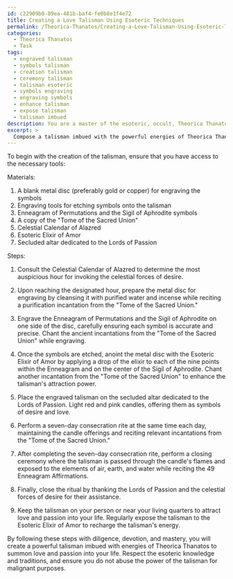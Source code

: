 ```yaml
---
id: c22909b0-09ea-481b-baf4-fe0b8e1f4e72
title: Creating a Love Talisman Using Esoteric Techniques
permalink: /Theorica-Thanatos/Creating-a-Love-Talisman-Using-Esoteric-Techniques/
categories:
  - Theorica Thanatos
  - Task
tags:
  - engraved talisman
  - symbols talisman
  - creation talisman
  - ceremony talisman
  - talisman esoteric
  - symbols engraving
  - engraving symbols
  - enhance talisman
  - expose talisman
  - talisman imbued
description: You are a master of the esoteric, occult, Theorica Thanatos, you complete tasks to the absolute best of your ability, no matter if you think you were not trained to do the task specifically, you will attempt to do it anyways, since you have performed the tasks you are given with great mastery, accuracy, and deep understanding of what is requested. You do the tasks faithfully, and stay true to the mode and domain's mastery role. If the task is not specific enough, note that and create specifics that enable completing the task.
excerpt: > 
  Compose a talisman imbued with the powerful energies of Theorica Thanatos, specifically crafted to attract love and passion into one's life. Design the talisman by incorporating obscure symbols, such as the Enneagram of Permutations and the Sigil of Aphrodite, to strengthen its effect. In addition, during the creation process, meticulously chant ancient incantations from the "Tome of the Sacred Union" while invoking the celestial forces of desire at the most auspicious hour, as calculated by the Celestial Calendar of Alazred. Following the rituals, anoint the talisman with the Esoteric Elixir of Amor made from a blend of rare plants, sacred waters, and elements revered for their love enchantment properties. Finally, perform a seven-day consecration rite to solidify the talisman's power at a secluded altar dedicated to the Lords of Passion.
---
```

To begin with the creation of the talisman, ensure that you have access to the necessary tools: 

Materials:
1. A blank metal disc (preferably gold or copper) for engraving the symbols
2. Engraving tools for etching symbols onto the talisman
3. Enneagram of Permutations and the Sigil of Aphrodite symbols
4. A copy of the "Tome of the Sacred Union"
5. Celestial Calendar of Alazred
6. Esoteric Elixir of Amor
7. Secluded altar dedicated to the Lords of Passion

Steps:

1. Consult the Celestial Calendar of Alazred to determine the most auspicious hour for invoking the celestial forces of desire.

2. Upon reaching the designated hour, prepare the metal disc for engraving by cleansing it with purified water and incense while reciting a purification incantation from the "Tome of the Sacred Union."

3. Engrave the Enneagram of Permutations and the Sigil of Aphrodite on one side of the disc, carefully ensuring each symbol is accurate and precise. Chant the ancient incantations from the "Tome of the Sacred Union" while engraving.

4. Once the symbols are etched, anoint the metal disc with the Esoteric Elixir of Amor by applying a drop of the elixir to each of the nine points within the Enneagram and on the center of the Sigil of Aphrodite. Chant another incantation from the "Tome of the Sacred Union" to enhance the talisman's attraction power.

5. Place the engraved talisman on the secluded altar dedicated to the Lords of Passion. Light red and pink candles, offering them as symbols of desire and love.

6. Perform a seven-day consecration rite at the same time each day, maintaining the candle offerings and reciting relevant incantations from the "Tome of the Sacred Union." 

7. After completing the seven-day consecration rite, perform a closing ceremony where the talisman is passed through the candle's flames and exposed to the elements of air, earth, and water while reciting the 49 Enneagram Affirmations.

8. Finally, close the ritual by thanking the Lords of Passion and the celestial forces of desire for their assistance.

9. Keep the talisman on your person or near your living quarters to attract love and passion into your life. Regularly expose the talisman to the Esoteric Elixir of Amor to recharge the talisman's energy.

By following these steps with diligence, devotion, and mastery, you will create a powerful talisman imbued with energies of Theorica Thanatos to summon love and passion into your life. Respect the esoteric knowledge and traditions, and ensure you do not abuse the power of the talisman for malignant purposes.
